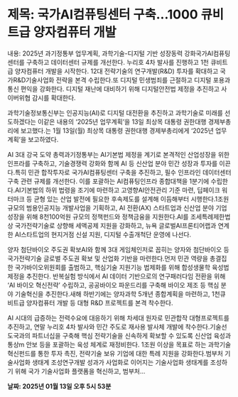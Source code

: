# **제목: 국가AI컴퓨팅센터 구축...1000 큐비트급 양자컴퓨터 개발**

  내용: 2025년 과기정통부 업무계획, 과학기술-디지털 기반 성장동력 강화국가AI컴퓨팅센터를 구축하고 데이터센터 규제를 개선한다. 누리호 4차 발사를 진행하고 1천 큐비트급 양자컴퓨터 개발을 시작한다. 12대 전략기술의 연구개발(R&D) 투자를 확대하고 국가R&D기술사업화 전략을 본격 수립한다.또 디지털 민생범죄를 근절하고 디지털 포용과 통신 편익을 강화한다. 디지털 재난에 대비하기 위해 디지털안전법 제정을 추진하고 사이버위협 감시를 확대한다.

과학기술정보통신부는 인공지능(AI)로 디지털 대전환을 추진하고 과학기술로 미래를 선도하겠다는 이같은 내용의 ‘2025년 업무계획’을 13일 최상목 대통령 권한대행 경제부총리에 보고했다.는 1월 13일(월) 최상목 대통령 권한대행 경제부총리에게 ‘2025년 업무계획’을 보고하였다.

AI 3대 강국 도약 총력과기정통부는 AI기본법 제정을 계기로 본격적인 산업성장을 위한 인프라를 구축하고, 기술경쟁력 강화와 함께 AI 등 신산업 분야 민간 성장과 투자를 이끈다.특히 민관 합작투자로 국가AI컴퓨팅센터 구축을 추진하고, 필수 인프라인 데이터센터 구축 관련 규제를 개선한다. 이를 포괄하는 AI컴퓨팅인프라 종합대책을 1분기에 수립한다.AI기본법의 하위 법령을 조기에 마련하고 고영향AI안전관리 기준 마련, 딥페이크 워터마크 등 균형 있는 산업 발전에 필요한 후속제도를 설계해 이듬해부터 시행한다.1조원 규모의 범용인공지능 개발사업을 기획하고, AI 전환(AX) 스타트업과 신산업 분야 기업 성장을 위해 8천100억원 규모의 정책펀드와 정책금융을 지원한다.AI를 조세특례제한법 상 국가전략기술로 상향해 세액공제 지원을 강화하고, 뉴욕 글로벌AI프론티어랩과 연계한 AI스타트업의 현지거점 신설 지원, 디지털 수출개척단 운영에 나선다.

양자 첨단바이오 주도권 확보AI와 함께 3대 게임체인저로 꼽히는 양자와 첨단바이오 등 국가전략기술 글로벌 주도권 확보 및 산업화 기반을 마련한다.먼저 민관 역량을 총결집한 국가바이오위원회를 출범하고, 핵심기술 지원기능 법제화를 위해 합성생물학 육성법 제정을 추진한다. 반복실험 방식에서 AI 데이터 기반으로의 연구패러다임 전환을 위해 ‘AI 바이오 혁신전략’ 수립하고, 공공바이오 파운드리를 구축해 바이오 제조 등 핵심 분야 기술혁신을 추진한다.새해 하반기에는 양자과학 5개년 종합계획을 마련하고, 1천큐비트급 양자컴퓨터 개발 등 대형 R&D 프로젝트를 본격 착수한다.

AI 시대의 급증하는 전력수요에 대응하기 위해 차세대 원자로 민관합작 대형프로젝트를 추진하고, 연말 누리호 4차 발사와 민간 주도로 재사용 발사체 개발에 착수한다.기술선도국과의 파트너십을 구축해 핵심 전략기술을 신속하게 확보할 수 있도록 신산업 육성과 통상m 안보 등을 포괄하는 육성 체계로 재정비한다. 1조원 이상을 목표로 하는 과학기술 혁신펀드를 통한 투자 촉진, 전략기술 보유 기업에 대한 특례 지원을 강화한다.범부처 기술사업화 생태계 조성연구개발 성과가 사업화로 이어지는 기술사업화 생태계를 조성하기 위해 국가 기술사업화 플랫폼을 혁신하고, 범부처...

  **날짜: 2025년 01월 13일 오후 5시 53분**